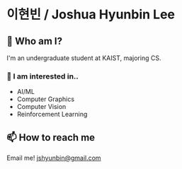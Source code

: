 # 이현빈 / Joshua Hyunbin Lee

## 🫠 Who am I?
I'm an undergraduate student at KAIST, majoring CS.

### 🧐 I am interested in..
- AI/ML
- Computer Graphics
- Computer Vision
- Reinforcement Learning

## 📫 How to reach me
Email me!
 jshyunbin@gmail.com 

<!--
**jshyunbin/jshyunbin** is a ✨ _special_ ✨ repository because its `README.md` (this file) appears on your GitHub profile.

Here are some ideas to get you started:

- 🔭 I’m currently working on ...
- 🌱 I’m currently learning ...
- 👯 I’m looking to collaborate on ...
- 🤔 I’m looking for help with ...
- 💬 Ask me about ...
- 📫 How to reach me: ...
- 😄 Pronouns: ...
- ⚡ Fun fact: ...
-->
